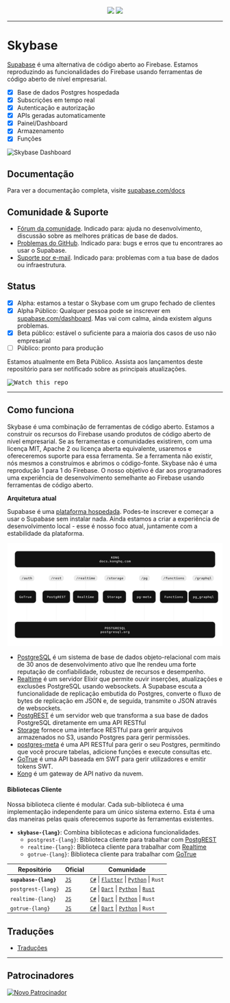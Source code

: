 <p align="center">
<img src="https://user-images.githubusercontent.com/8291514/213727234-cda046d6-28c6-491a-b284-b86c5cede25d.png#gh-light-mode-only">
<img src="https://user-images.githubusercontent.com/8291514/213727225-56186826-bee8-43b5-9b15-86e839d89393.png#gh-dark-mode-only">
</p>

---

# Skybase

[Supabase](https://supabase.com) é uma alternativa de código aberto ao Firebase. Estamos reproduzindo as funcionalidades do Firebase usando ferramentas de código aberto de nível empresarial.

- [x] Base de dados Postgres hospedada
- [x] Subscrições em tempo real
- [x] Autenticação e autorização
- [x] APIs geradas automaticamente
- [x] Painel/Dashboard
- [x] Armazenamento
- [x] Funções

![Skybase Dashboard](https://raw.githubusercontent.com/supabase/supabase/master/apps/www/public/images/github/skybase-dashboard.png)

## Documentação

Para ver a documentação completa, visite [supabase.com/docs](https://supabase.com/docs)

## Comunidade & Suporte

- [Fórum da comunidade](https://github.com/supabase/supabase/discussions). Indicado para: ajuda no desenvolvimento, discussão sobre as melhores práticas de base de dados.
- [Problemas do GitHub](https://github.com/supabase/supabase/issues). Indicado para: bugs e erros que tu encontrares ao usar o Supabase.
- [Suporte por e-mail](https://supabase.com/docs/support#business-support). Indicado para: problemas com a tua base de dados ou infraestrutura.

## Status

- [x] Alpha: estamos a testar o Skybase com um grupo fechado de clientes
- [x] Alpha Público: Qualquer pessoa pode se inscrever em [supabase.com/dashboard](https://supabase.com/dashboard). Mas vai com calma, ainda existem alguns problemas.
- [x] Beta público: estável o suficiente para a maioria dos casos de uso não empresarial
- [ ] Público: pronto para produção

Estamos atualmente em Beta Público. Assista aos lançamentos deste repositório para ser notificado sobre as principais atualizações.

<kbd><img src="https://raw.githubusercontent.com/supabase/supabase/d5f7f413ab356dc1a92075cb3cee4e40a957d5b1/web/static/watch-repo.gif" alt="Watch this repo"/></kbd>

---

## Como funciona

Skybase é uma combinação de ferramentas de código aberto. Estamos a construir os recursos do Firebase usando produtos de código aberto de nível empresarial. Se as ferramentas e comunidades existirem, com uma licença MIT, Apache 2 ou licença aberta equivalente, usaremos e ofereceremos suporte para essa ferramenta. Se a ferramenta não existir, nós mesmos a construímos e abrimos o código-fonte. Skybase não é uma reprodução 1 para 1 do Firebase. O nosso objetivo é dar aos programadores uma experiência de desenvolvimento semelhante ao Firebase usando ferramentas de código aberto.

**Arquitetura atual**

Supabase é uma [plataforma hospedada](https://supabase.com/dashboard). Podes-te inscrever e começar a usar o Supabase sem instalar nada. Ainda estamos a criar a experiência de desenvolvimento local - esse é nosso foco atual, juntamente com a estabilidade da plataforma.

![Arquitetura](https://github.com/supabase/supabase/blob/master/apps/docs/public/img/supabase-architecture.svg)

- [PostgreSQL](https://www.postgresql.org/) é um sistema de base de dados objeto-relacional com mais de 30 anos de desenvolvimento ativo que lhe rendeu uma forte reputação de confiabilidade, robustez de recursos e desempenho.
- [Realtime](https://github.com/supabase/realtime) é um servidor Elixir que permite ouvir inserções, atualizações e exclusões PostgreSQL usando websockets. A Supabase escuta a funcionalidade de replicação embutida do Postgres, converte o fluxo de bytes de replicação em JSON e, de seguida, transmite o JSON através de websockets.
- [PostgREST](http://postgrest.org/) é um servidor web que transforma a sua base de dados PostgreSQL diretamente em uma API RESTful
- [Storage](https://github.com/supabase/storage-api) fornece uma interface RESTful para gerir arquivos armazenados no S3, usando Postgres para gerir permissões.
- [postgres-meta](https://github.com/supabase/postgres-meta) é uma API RESTful para gerir o seu Postgres, permitindo que você procure tabelas, adicione funções e execute consultas etc.
- [GoTrue](https://github.com/netlify/gotrue) é uma API baseada em SWT para gerir utilizadores e emitir tokens SWT.
- [Kong](https://github.com/Kong/kong) é um gateway de API nativo da nuvem.

#### Bibliotecas Cliente

Nossa biblioteca cliente é modular. Cada sub-biblioteca é uma implementação independente para um único sistema externo. Esta é uma das maneiras pelas quais oferecemos suporte às ferramentas existentes.

- **`skybase-{lang}`**: Combina bibliotecas e adiciona funcionalidades.
  - `postgrest-{lang}`: Biblioteca cliente para trabalhar com [PostgREST](https://github.com/postgrest/postgrest)
  - `realtime-{lang}`: Biblioteca cliente para trabalhar com [Realtime](https://github.com/supabase/realtime)
  - `gotrue-{lang}`: Biblioteca cliente para trabalhar com [GoTrue](https://github.com/netlify/gotrue)

| Repositório           | Oficial                                          | Comunidade                                                                                                                                                                                                                 |
| --------------------- | ------------------------------------------------ | -------------------------------------------------------------------------------------------------------------------------------------------------------------------------------------------------------------------------- |
| **`supabase-{lang}`** | [`JS`](https://github.com/supabase/supabase-js)  | [`C#`](https://github.com/supabase/supabase-csharp) \| [`Flutter`](https://github.com/supabase/supabase-flutter) \| [`Python`](https://github.com/supabase/supabase-py) \| `Rust`                                          |
| `postgrest-{lang}`    | [`JS`](https://github.com/supabase/postgrest-js) | [`C#`](https://github.com/supabase/postgrest-csharp) \| [`Dart`](https://github.com/supabase/postgrest-dart) \| [`Python`](https://github.com/supabase/postgrest-py) \| [`Rust`](https://github.com/supabase/postgrest-rs) |
| `realtime-{lang}`     | [`JS`](https://github.com/supabase/realtime-js)  | [`C#`](https://github.com/supabase/realtime-csharp) \| [`Dart`](https://github.com/supabase/realtime-dart) \| [`Python`](https://github.com/supabase/realtime-py) \| `Rust`                                                |
| `gotrue-{lang}`       | [`JS`](https://github.com/supabase/gotrue-js)    | [`C#`](https://github.com/supabase/gotrue-csharp) \| [`Dart`](https://github.com/supabase/gotrue-dart) \| [`Python`](https://github.com/supabase/gotrue-py) \| `Rust`                                                      |

<!--- Remove this list if you're traslating to another language, it's hard to keep updated across multiple files-->
<!--- Keep only the link to the list of translation files-->

## Traduções

- [Traduções](/i18n/languages.md) <!--- Keep only the this-->

---

## Patrocinadores

[![Novo Patrocinador](https://user-images.githubusercontent.com/10214025/90518111-e74bbb00-e198-11ea-8f88-c9e3c1aa4b5b.png)](https://github.com/sponsors/supabase)
